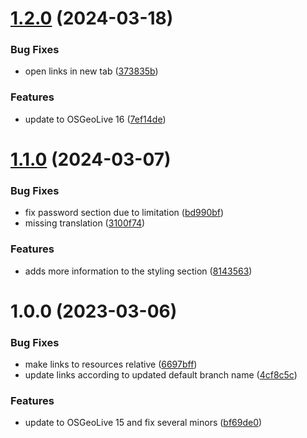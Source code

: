 # [1.2.0](https://github.com/terrestris/geoserver-introduction-ws/compare/v1.1.0...v1.2.0) (2024-03-18)


### Bug Fixes

* open links in new tab ([373835b](https://github.com/terrestris/geoserver-introduction-ws/commit/373835b0214686c1ed994996a28f659ee382b0b6))


### Features

* update to OSGeoLive 16 ([7ef14de](https://github.com/terrestris/geoserver-introduction-ws/commit/7ef14defe1c96dac4c74d5788e171e9c17870cbb))

# [1.1.0](https://github.com/terrestris/geoserver-introduction-ws/compare/v1.0.0...v1.1.0) (2024-03-07)


### Bug Fixes

* fix password section due to limitation ([bd990bf](https://github.com/terrestris/geoserver-introduction-ws/commit/bd990bfb54a04696cc129fdf452e67346633dc4d))
* missing translation ([3100f74](https://github.com/terrestris/geoserver-introduction-ws/commit/3100f7486d25cb13b85a8e73eb34db47361c967c))


### Features

* adds more information to the styling section ([8143563](https://github.com/terrestris/geoserver-introduction-ws/commit/8143563ad77983ba4daa6e6dc8ac88e82af3e207))

# 1.0.0 (2023-03-06)


### Bug Fixes

* make links to resources relative ([6697bff](https://github.com/terrestris/geoserver-introduction-ws/commit/6697bff49208ed252d71a0ed224e22286ea2296c))
* update links according to updated default branch name ([4cf8c5c](https://github.com/terrestris/geoserver-introduction-ws/commit/4cf8c5c2b5e10943214253b5c1fcde299117e8d5))


### Features

* update to OSGeoLive 15 and fix several minors ([bf69de0](https://github.com/terrestris/geoserver-introduction-ws/commit/bf69de04621f8061bd279026bf764e4c5a1a6c3f))

